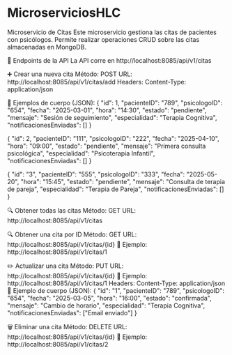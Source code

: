 ﻿# MicroserviciosHLC

 Microservicio de Citas 
Este microservicio gestiona las citas de pacientes con psicólogos. Permite realizar operaciones CRUD sobre las citas almacenadas en MongoDB.

📡 Endpoints de la API
La API corre en http://localhost:8085/api/v1/citas

➕ Crear una nueva cita
Método: POST
URL: http://localhost:8085/api/v1/citas/add
Headers: Content-Type: application/json

📌 Ejemplos de cuerpo (JSON):
{
    "id": 1,
    "pacienteID": "789",
    "psicologoID": "654",
    "fecha": "2025-03-01",
    "hora": "14:30",
    "estado": "pendiente",
    "mensaje": "Sesión de seguimiento",
    "especialidad": "Terapia Cognitiva",
    "notificacionesEnviadas": []
}

{
    "id": 2,
    "pacienteID": "111",
    "psicologoID": "222",
    "fecha": "2025-04-10",
    "hora": "09:00",
    "estado": "pendiente",
    "mensaje": "Primera consulta psicológica",
    "especialidad": "Psicoterapia Infantil",
    "notificacionesEnviadas": []
}

{
    "id": "3",
    "pacienteID": "555",
    "psicologoID": "333",
    "fecha": "2025-05-20",
    "hora": "15:45",
    "estado": "pendiente",
    "mensaje": "Consulta de terapia de pareja",
    "especialidad": "Terapia de Pareja",
    "notificacionesEnviadas": []
}

🔍 Obtener todas las citas
Método: GET
URL: http://localhost:8085/api/v1/citas

🔍 Obtener una cita por ID
Método: GET
URL: http://localhost:8085/api/v1/citas/{id}
📌 Ejemplo: http://localhost:8085/api/v1/citas/1


✏️ Actualizar una cita
Método: PUT
URL: http://localhost:8085/api/v1/citas/{id}
📌 Ejemplo: http://localhost:8085/api/v1/citas/1
Headers: Content-Type: application/json
📌 Ejemplo de cuerpo (JSON):
{
    "id": "1",
    "pacienteID": "789",
    "psicologoID": "654",
    "fecha": "2025-03-05",
    "hora": "16:00",
    "estado": "confirmada",
    "mensaje": "Cambio de horario",
    "especialidad": "Terapia Cognitiva",
    "notificacionesEnviadas": ["Email enviado"]
}

🗑️ Eliminar una cita
Método: DELETE
URL: http://localhost:8085/api/v1/citas/{id}
📌 Ejemplo: http://localhost:8085/api/v1/citas/2




